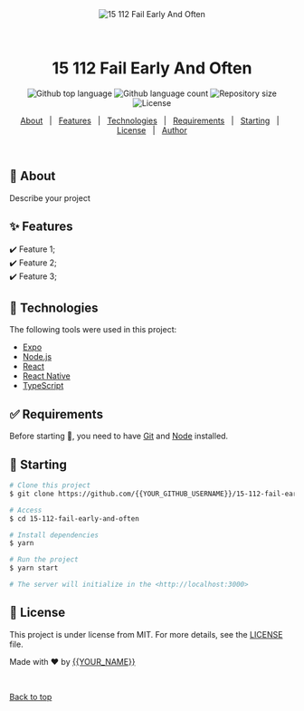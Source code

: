<div align="center" id="top"> 
  <img src="./.github/app.gif" alt="15 112 Fail Early And Often" />

  &#xa0;

  <!-- <a href="https://15112failearlyandoften.netlify.app">Demo</a> -->
</div>

<h1 align="center">15 112 Fail Early And Often</h1>

<p align="center">
  <img alt="Github top language" src="https://img.shields.io/github/languages/top/{{YOUR_GITHUB_USERNAME}}/15-112-fail-early-and-often?color=56BEB8">

  <img alt="Github language count" src="https://img.shields.io/github/languages/count/{{YOUR_GITHUB_USERNAME}}/15-112-fail-early-and-often?color=56BEB8">

  <img alt="Repository size" src="https://img.shields.io/github/repo-size/{{YOUR_GITHUB_USERNAME}}/15-112-fail-early-and-often?color=56BEB8">

  <img alt="License" src="https://img.shields.io/github/license/{{YOUR_GITHUB_USERNAME}}/15-112-fail-early-and-often?color=56BEB8">

  <!-- <img alt="Github issues" src="https://img.shields.io/github/issues/{{YOUR_GITHUB_USERNAME}}/15-112-fail-early-and-often?color=56BEB8" /> -->

  <!-- <img alt="Github forks" src="https://img.shields.io/github/forks/{{YOUR_GITHUB_USERNAME}}/15-112-fail-early-and-often?color=56BEB8" /> -->

  <!-- <img alt="Github stars" src="https://img.shields.io/github/stars/{{YOUR_GITHUB_USERNAME}}/15-112-fail-early-and-often?color=56BEB8" /> -->
</p>

<!-- Status -->

<!-- <h4 align="center"> 
	🚧  15 112 Fail Early And Often 🚀 Under construction...  🚧
</h4> 

<hr> -->

<p align="center">
  <a href="#dart-about">About</a> &#xa0; | &#xa0; 
  <a href="#sparkles-features">Features</a> &#xa0; | &#xa0;
  <a href="#rocket-technologies">Technologies</a> &#xa0; | &#xa0;
  <a href="#white_check_mark-requirements">Requirements</a> &#xa0; | &#xa0;
  <a href="#checkered_flag-starting">Starting</a> &#xa0; | &#xa0;
  <a href="#memo-license">License</a> &#xa0; | &#xa0;
  <a href="https://github.com/{{YOUR_GITHUB_USERNAME}}" target="_blank">Author</a>
</p>

<br>

## :dart: About ##

Describe your project

## :sparkles: Features ##

:heavy_check_mark: Feature 1;\
:heavy_check_mark: Feature 2;\
:heavy_check_mark: Feature 3;

## :rocket: Technologies ##

The following tools were used in this project:

- [Expo](https://expo.io/)
- [Node.js](https://nodejs.org/en/)
- [React](https://pt-br.reactjs.org/)
- [React Native](https://reactnative.dev/)
- [TypeScript](https://www.typescriptlang.org/)

## :white_check_mark: Requirements ##

Before starting :checkered_flag:, you need to have [Git](https://git-scm.com) and [Node](https://nodejs.org/en/) installed.

## :checkered_flag: Starting ##

```bash
# Clone this project
$ git clone https://github.com/{{YOUR_GITHUB_USERNAME}}/15-112-fail-early-and-often

# Access
$ cd 15-112-fail-early-and-often

# Install dependencies
$ yarn

# Run the project
$ yarn start

# The server will initialize in the <http://localhost:3000>
```

## :memo: License ##

This project is under license from MIT. For more details, see the [LICENSE](LICENSE.md) file.


Made with :heart: by <a href="https://github.com/{{YOUR_GITHUB_USERNAME}}" target="_blank">{{YOUR_NAME}}</a>

&#xa0;

<a href="#top">Back to top</a>
